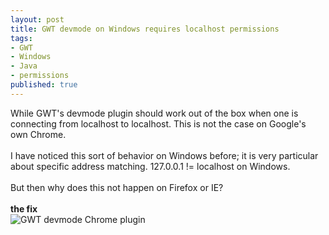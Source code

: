 ```yaml
---
layout: post
title: GWT devmode on Windows requires localhost permissions
tags:
- GWT
- Windows
- Java
- permissions
published: true
---
```

While GWT&#39;s devmode plugin should work out of the box when one is connecting
from localhost to localhost. This is not the case on Google&#39;s own Chrome.<br />
<br />
I have noticed this sort of behavior on Windows
before; it is very particular about specific address matching. 127.0.0.1 !=
localhost on Windows.<br />
<br />
But then why does this not happen on Firefox or IE?<br />
<br />
<strong>the fix</strong><br />
<img src="https://drive.google.com/uc?export=download&id=0B0yT30uCaFvvZm41VzhwNFJBRGc" alt="GWT devmode Chrome plugin" />
